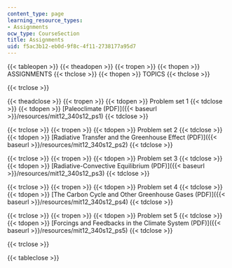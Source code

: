 ```yaml
---
content_type: page
learning_resource_types:
- Assignments
ocw_type: CourseSection
title: Assignments
uid: f5ac3b12-eb0d-9f8c-4f11-2738177a95d7
---
```


{{< tableopen >}}
{{< theadopen >}}
{{< tropen >}}
{{< thopen >}}
ASSIGNMENTS
{{< thclose >}}
{{< thopen >}}
TOPICS
{{< thclose >}}

{{< trclose >}}

{{< theadclose >}}
{{< tropen >}}
{{< tdopen >}}
Problem set 1
{{< tdclose >}}
{{< tdopen >}}
[Paleoclimate (PDF)]({{< baseurl >}}/resources/mit12_340s12_ps1)
{{< tdclose >}}

{{< trclose >}}
{{< tropen >}}
{{< tdopen >}}
Problem set 2
{{< tdclose >}}
{{< tdopen >}}
[Radiative Transfer and the Greenhouse Effect (PDF)]({{< baseurl >}}/resources/mit12_340s12_ps2)
{{< tdclose >}}

{{< trclose >}}
{{< tropen >}}
{{< tdopen >}}
Problem set 3
{{< tdclose >}}
{{< tdopen >}}
[Radiative-Convective Equilibrium (PDF)]({{< baseurl >}}/resources/mit12_340s12_ps3)
{{< tdclose >}}

{{< trclose >}}
{{< tropen >}}
{{< tdopen >}}
Problem set 4
{{< tdclose >}}
{{< tdopen >}}
[The Carbon Cycle and Other Greenhouse Gases (PDF)]({{< baseurl >}}/resources/mit12_340s12_ps4)
{{< tdclose >}}

{{< trclose >}}
{{< tropen >}}
{{< tdopen >}}
Problem set 5
{{< tdclose >}}
{{< tdopen >}}
[Forcings and Feedbacks in the Climate System (PDF)]({{< baseurl >}}/resources/mit12_340s12_ps5)
{{< tdclose >}}

{{< trclose >}}

{{< tableclose >}}